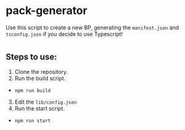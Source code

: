 # pack-generator

Use this script to create a new BP, generating the `manifest.json` and `tsconfig.json` if you decide to use Typescript!

#
## Steps to use:
1. Clone the repository.
2. Run the build script.
- `npm run build`
3. Edit the `lib/config.json`
4. Run the start script.
- `npm run start`
